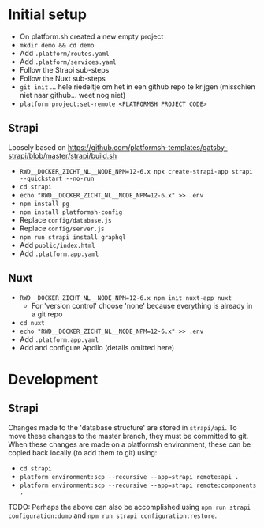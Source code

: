 # Initial setup

- On platform.sh created a new empty project
- `mkdir demo && cd demo`
- Add `.platform/routes.yaml`
- Add `.platform/services.yaml`
- Follow the Strapi sub-steps
- Follow the Nuxt sub-steps
- `git init` ... hele riedeltje om het in een github repo te krijgen (misschien niet naar github... weet nog niet)
- `platform project:set-remote <PLATFORMSH PROJECT CODE>`


## Strapi

Loosely based on https://github.com/platformsh-templates/gatsby-strapi/blob/master/strapi/build.sh

- `RWD__DOCKER_ZICHT_NL__NODE_NPM=12-6.x npx create-strapi-app strapi --quickstart --no-run`
- `cd strapi`
- `echo "RWD__DOCKER_ZICHT_NL__NODE_NPM=12-6.x" >> .env`
- `npm install pg`
- `npm install platformsh-config`
- Replace `config/database.js`
- Replace `config/server.js`
- `npm run strapi install graphql`
- Add `public/index.html`
- Add `.platform.app.yaml`

## Nuxt

- `RWD__DOCKER_ZICHT_NL__NODE_NPM=12-6.x npm init nuxt-app nuxt`
    - For 'version control' choose 'none' because everything is already in a git repo
- `cd nuxt`
- `echo "RWD__DOCKER_ZICHT_NL__NODE_NPM=12-6.x" >> .env`
- Add `.platform.app.yaml`
- Add and configure Apollo (details omitted here)

# Development

## Strapi

Changes made to the 'database structure' are stored in `strapi/api`.  To move these changes to the master branch,
they must be committed to git.  When these changes are made on a platformsh environment, these can be copied back
locally (to add them to git) using:

- `cd strapi`
- `platform environment:scp --recursive --app=strapi remote:api .`
- `platform environment:scp --recursive --app=strapi remote:components .`

TODO: Perhaps the above can also be accomplished using `npm run strapi configuration:dump` and
`npm run strapi configuration:restore`.
